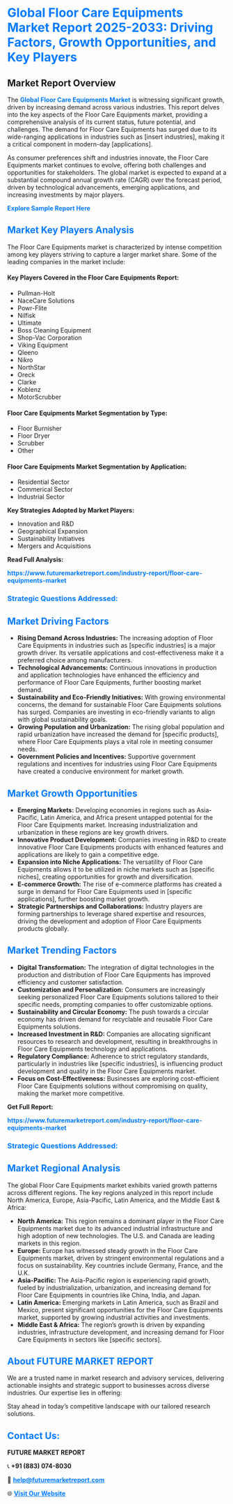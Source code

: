 <h1 style="color: #007BFF;">Global Floor Care Equipments Market Report 2025-2033: Driving Factors, Growth Opportunities, and Key Players</h1>

<section id="overview">
<h2>Market Report Overview</h2>
<p>The <a href="https://www.futuremarketreport.com/industry-report/floor-care-equipments-market" style="color: #007BFF; text-decoration: none;"><strong>Global Floor Care Equipments Market</strong></a> is witnessing significant growth, driven by increasing demand across various industries. This report delves into the key aspects of the Floor Care Equipments market, providing a comprehensive analysis of its current status, future potential, and challenges. The demand for Floor Care Equipments has surged due to its wide-ranging applications in industries such as [insert industries], making it a critical component in modern-day [applications].</p>
<p>As consumer preferences shift and industries innovate, the Floor Care Equipments market continues to evolve, offering both challenges and opportunities for stakeholders. The global market is expected to expand at a substantial compound annual growth rate (CAGR) over the forecast period, driven by technological advancements, emerging applications, and increasing investments by major players.</p>
</section>

<section id="overview">
<p><a href="https://www.futuremarketreport.com/request-sample/reportId=90965" style="color: #007BFF; text-decoration: none;"><strong>Explore Sample Report Here</strong></a></p>
</section>

<section id="key-players">
<h2 style="color: #007BFF;">Market Key Players Analysis</h2>
<p>The Floor Care Equipments market is characterized by intense competition among key players striving to capture a larger market share. Some of the leading companies in the market include:</p>
<h4>Key Players Covered in the Floor Care Equipments Report:</h4>
<ul><li>Pullman-Holt</li><li>NaceCare Solutions</li><li>Powr-Flite</li><li>Nilfisk</li><li>Ultimate</li><li>Boss Cleaning Equipment</li><li>Shop-Vac Corporation</li><li>Viking Equipment</li><li>Qleeno</li><li>Nikro</li><li>NorthStar</li><li>Oreck</li><li>Clarke</li><li>Koblenz</li><li>MotorScrubber</li></ul>
<h4>Floor Care Equipments Market Segmentation by Type:</h4>
<ul><li>Floor Burnisher</li><li>Floor Dryer</li><li>Scrubber</li><li>Other</li></ul>

<h4>Floor Care Equipments Market Segmentation by Application:</h4>
<ul><li>Residential Sector</li><li>Commerical Sector</li><li>Industrial Sector</li></ul>
<p><strong>Key Strategies Adopted by Market Players:</strong></p>
<ul>
<li>Innovation and R&D</li>
<li>Geographical Expansion</li>
<li>Sustainability Initiatives</li>
<li>Mergers and Acquisitions</li>
</ul>
</section>

<section>
<p><strong>Read Full Analysis: </strong></p><a href="https://www.futuremarketreport.com/industry-report/floor-care-equipments-market" style="color: #007BFF; text-decoration: none;"><strong>https://www.futuremarketreport.com/industry-report/floor-care-equipments-market</strong></a>
<h3 style="color: #007BFF;">Strategic Questions Addressed:</h3>
</section>

<section id="driving-factors">
<h2 style="color: #007BFF;">Market Driving Factors</h2>
<ul>
<li><strong>Rising Demand Across Industries:</strong> The increasing adoption of Floor Care Equipments in industries such as [specific industries] is a major growth driver. Its versatile applications and cost-effectiveness make it a preferred choice among manufacturers.</li>
<li><strong>Technological Advancements:</strong> Continuous innovations in production and application technologies have enhanced the efficiency and performance of Floor Care Equipments, further boosting market demand.</li>
<li><strong>Sustainability and Eco-Friendly Initiatives:</strong> With growing environmental concerns, the demand for sustainable Floor Care Equipments solutions has surged. Companies are investing in eco-friendly variants to align with global sustainability goals.</li>
<li><strong>Growing Population and Urbanization:</strong> The rising global population and rapid urbanization have increased the demand for [specific products], where Floor Care Equipments plays a vital role in meeting consumer needs.</li>
<li><strong>Government Policies and Incentives:</strong> Supportive government regulations and incentives for industries using Floor Care Equipments have created a conducive environment for market growth.</li>
</ul>
</section>

<section id="growth-opportunities">
<h2 style="color: #007BFF;">Market Growth Opportunities</h2>
<ul>
<li><strong>Emerging Markets:</strong> Developing economies in regions such as Asia-Pacific, Latin America, and Africa present untapped potential for the Floor Care Equipments market. Increasing industrialization and urbanization in these regions are key growth drivers.</li>
<li><strong>Innovative Product Development:</strong> Companies investing in R&D to create innovative Floor Care Equipments products with enhanced features and applications are likely to gain a competitive edge.</li>
<li><strong>Expansion into Niche Applications:</strong> The versatility of Floor Care Equipments allows it to be utilized in niche markets such as [specific niches], creating opportunities for growth and diversification.</li>
<li><strong>E-commerce Growth:</strong> The rise of e-commerce platforms has created a surge in demand for Floor Care Equipments used in [specific applications], further boosting market growth.</li>
<li><strong>Strategic Partnerships and Collaborations:</strong> Industry players are forming partnerships to leverage shared expertise and resources, driving the development and adoption of Floor Care Equipments products globally.</li>
</ul>
</section>

<section id="trending-factors">
<h2 style="color: #007BFF;">Market Trending Factors</h2>
<ul>
<li><strong>Digital Transformation:</strong> The integration of digital technologies in the production and distribution of Floor Care Equipments has improved efficiency and customer satisfaction.</li>
<li><strong>Customization and Personalization:</strong> Consumers are increasingly seeking personalized Floor Care Equipments solutions tailored to their specific needs, prompting companies to offer customizable options.</li>
<li><strong>Sustainability and Circular Economy:</strong> The push towards a circular economy has driven demand for recyclable and reusable Floor Care Equipments solutions.</li>
<li><strong>Increased Investment in R&D:</strong> Companies are allocating significant resources to research and development, resulting in breakthroughs in Floor Care Equipments technology and applications.</li>
<li><strong>Regulatory Compliance:</strong> Adherence to strict regulatory standards, particularly in industries like [specific industries], is influencing product development and quality in the Floor Care Equipments market.</li>
<li><strong>Focus on Cost-Effectiveness:</strong> Businesses are exploring cost-efficient Floor Care Equipments solutions without compromising on quality, making the market more competitive.</li>
</ul>
</section>

<section>
<p><strong>Get Full Report: </strong></p><a href="https://www.futuremarketreport.com/industry-report/floor-care-equipments-market" style="color: #007BFF; text-decoration: none;"><strong>https://www.futuremarketreport.com/industry-report/floor-care-equipments-market</strong></a>
<h3 style="color: #007BFF;">Strategic Questions Addressed:</h3>
</section>


<section id="regional-analysis">
<h2 style="color: #007BFF;">Market Regional Analysis</h2>
<p>The global Floor Care Equipments market exhibits varied growth patterns across different regions. The key regions analyzed in this report include North America, Europe, Asia-Pacific, Latin America, and the Middle East & Africa:</p>
<ul>
<li><strong>North America:</strong> This region remains a dominant player in the Floor Care Equipments market due to its advanced industrial infrastructure and high adoption of new technologies. The U.S. and Canada are leading markets in this region.</li>
<li><strong>Europe:</strong> Europe has witnessed steady growth in the Floor Care Equipments market, driven by stringent environmental regulations and a focus on sustainability. Key countries include Germany, France, and the U.K.</li>
<li><strong>Asia-Pacific:</strong> The Asia-Pacific region is experiencing rapid growth, fueled by industrialization, urbanization, and increasing demand for Floor Care Equipments in countries like China, India, and Japan.</li>
<li><strong>Latin America:</strong> Emerging markets in Latin America, such as Brazil and Mexico, present significant opportunities for the Floor Care Equipments market, supported by growing industrial activities and investments.</li>
<li><strong>Middle East & Africa:</strong> The region’s growth is driven by expanding industries, infrastructure development, and increasing demand for Floor Care Equipments in sectors like [specific sectors].</li>
</ul>
</section>

<footer>
<h2 style="color: #007BFF;">About FUTURE MARKET REPORT</h2>
<p>We are a trusted name in market research and advisory services, delivering actionable insights and strategic support to businesses across diverse industries. Our expertise lies in offering:</p>

<p>Stay ahead in today’s competitive landscape with our tailored research solutions.</p>

<h2 style="color: #007BFF;">Contact Us:</h2>
<p><strong>FUTURE MARKET REPORT</strong></p>
<p>📞 <strong>+91 (883) 074-8030</strong></p>
<p>📧 <strong><a href="mailto:help@futuremarketreport.com" style="color: #007BFF;">help@futuremarketreport.com</a></strong></p>
<p>🌐 <strong><a href="https://www.futuremarketreport.com/" style="color: #007BFF;">Visit Our Website</a></strong></p>
</footer>